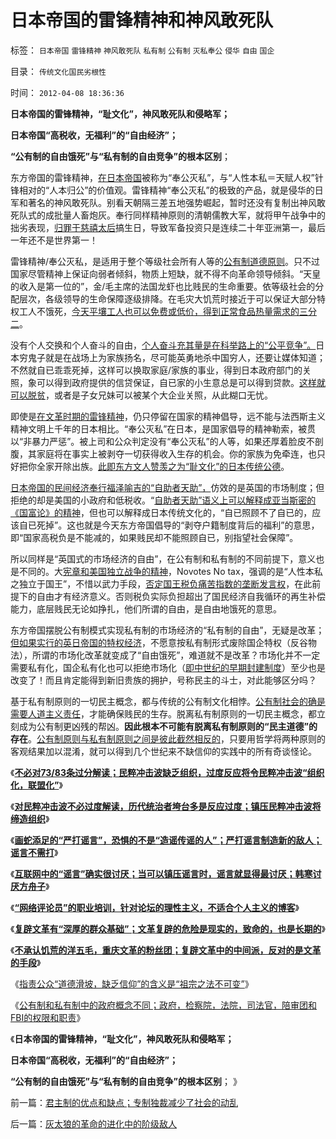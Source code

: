 # 日本帝国的雷锋精神和神风敢死队

标签： `日本帝国` `雷锋精神` `神风敢死队` `私有制` `公有制` `灭私奉公` `侵华` `自由` `国企` 

目录： `传统文化国民劣根性`

时间： `2012-04-08 18:36:36`

**日本帝国的雷锋精神，“耻文化”，神风敢死队和侵略军；**

**日本帝国“高税收，无福利”的“自由经济”；**

**“公有制的自由饿死”与“私有制的自由竞争”的根本区别**；

东方帝国的雷锋精神，[在日本帝国](../../../2009/12/9/日本帝国是中国人最熟悉的社会.md)被称为“奉公灭私”，与“人性本私＝天赋人权”针锋相对的“人本归公”的价值观。雷锋精神“奉公灭私”的极致的产品，就是侵华的日军和著名的神风敢死队。别看天朝隔三差五地强势崛起，暂时还没有复制出神风敢死队式的成批量人畜炮灰。奉行同样精神原则的清朝儒教大军，就将甲午战争中的拙劣表现，[归罪于慈禧太后](../../../2012/3/24/慈禧太后是最激进的改革家之一.md)搞生日，导致军备投资只是连续二十年亚洲第一，最后一年还不是世界第一！

雷锋精神/奉公灭私，是适用于整个等级社会所有人等的[公有制道德原则](../../../2010/3/30/希特勒的纳粹主义是怎么来的.md)。只不过国家尽管精神上保证向弱者倾斜，物质上短缺，就不得不向革命领导倾斜。“天皇的收入是第一位的”，金/毛主席的法国龙虾也比贱民的生命重要。依等级社会的分配层次，各级领导的生命保障逐级排降。在毛灾大饥荒时接近于可以保证大部分特权工人不饿死，[今天平壤工人也可以免费或低价，得到正常食品热量需求的三分二](../../../2009/6/3/朝鲜是个天堂，衣食住行减肥死都免费.md)。

没有个人交换和个人奋斗的自由，[个人奋斗充其量是在科举路上的“公平竞争”。](../../../2012/3/21/国企和高考和科举的封建意义.md)日本穷鬼子就是在战场上为家族扬名，尽可能英勇地杀中国穷人，还要让媒体知道；不然就自已乖乖死掉，这样可以换取家庭/家族的事业，得到日本政府部门的关照，象可以得到政府提供的信贷保证，自已家的小生意总是可以得到贷款。[这样就可以脱贫](http://hi.baidu.com/darthchn/blog/item/6b6f60f87ddcdc54242df202.html)，或者是子女兄妹可以被某个大企业关照，从此糊口无忧。

即使是[在文革时期的雷锋精神](../../../2012/4/6/妖魔化毛主席的，不见得是好东西.md)，仍只停留在国家的精神倡导，远不能与法西斯主义精神文明上千年的日本相比。“奉公灭私”在日本，是国家倡导的精神勒索，被贯以“非暴力严惩”。被上司和公众判定没有“奉公灭私”的人等，如果还厚着脸皮不剖腹，其家庭将在事实上被剥夺一切获得收入生存的机会。你的家族为免牵连，也只好把你全家开除出族。[此即东方文人赞羡之为“耻文化”的日本传统公德](../../../2011/1/6/日本传统文化拖了日本经济的后腿.md)。

[日本帝国的民间经济奉行福泽喻吉的“自助者天助”，](../../../2012/3/15/稀土和假货中的公有制困境.md)仿效的是英国的市场制度；但拒绝的却是美国的小政府和低税收。“[自助者天助”语义上可以解释成亚当斯密的《国富论》的精神](../../../2011/12/10/道德经济学的“公平与效率”和亚当斯密的“自由精神”.md)，但也可以解释成日本传统文化的，“自已照顾不了自已的，应该自已死掉”。这也就是今天东方帝国倡导的“剥夺户籍制度背后的福利”的意思，即“国家高税负是不能减的，如果贱民却不能照顾自已，别指望社会保障”。

所以同样是“英国式的市场经济的自由”，在公有制和私有制的不同前提下，意义也是不同的。大[宪章和美国独立战争的精神](../../../2012/3/3/美国电影《爱国者》中的革命，改良，独立的法学概念.md)，Novotes No tax，强调的是“人性本私之独立于国王”，不惜以武力手段，[否定国王税负痛苦指数的垄断发言权](../../../2010/10/2/税负轻还是重？纳税还是保护费？.md)，在此前提下的自由才有经济意义。否则税负实际负担超出了国民经济自我循环的再生补偿能力，底层贱民无论如挣扎，他们所谓的自由，是自由地饿死的意思。

东方帝国摆脱公有制模式实现私有制的市场经济的“私有制的自由”，无疑是改革；[但如果实行的英日帝国的特权经济](../../../2012/1/27/明朝与印度的精英，降低了政府效率，放大了税负痛苦.md)，不愿意按私有制形式废除国企特权（反谷物法），所谓的市场化改革就变成了“自由饿死”，难道就不是改革？市场化并不一定需要私有化，国企私有化也可以拒绝市场化（[即中世纪的早期封建制度](../../../2012/3/30/封建是统治的进步，黑暗的欧洲中世纪.md)）至少也是改变了！而且肯定能得到新旧贵族的拥护，号称民主的斗士，对此能够区分吗？

基于私有制原则的一切民主概念，都与传统的公有制文化相悖。[公有制社会的确是需要人道主义责任](../../../2012/3/18/传统为什么是公有制？人道主义无私的虚伪性.md)，才能确保贱民的生存。脱离私有制原则的一切民主概念，都立刻成为公有制更凶残的帮凶。**因此根本不可能有脱离私有制原则的“民主道德”的存在**。[公有制原则与私有制原则之间是彼此截然相反的](../../../2012/3/8/缺失私有制原则，折腾总成黄宗羲定律.md)，只要用哲学将两种原则的客观结果加以混淆，就可以得到几个世纪来不缺信仰的实践中的所有奇谈怪论。

《[**不必对73/83条过分解读；民粹冲击波缺乏组织，过度反应将令民粹冲击波“组织化，联盟化”**](http://blog.sina.com.cn/s/blog_5563a64d0102e0jx.html)》

《[**对民粹冲击波不必过度解读，历代统治者垮台多是反应过度；镇压民粹冲击波将缔造组织**](../../../2012/4/3/对紧急状态法不必过分解读，法治不是信仰.md)》

《[**画蛇添足的“严打谣言”，恐惧的不是“造谣传谣的人”；严打谣言制造新的敌人；谣言不需打**](../../../2012/4/4/画蛇添足的“严打谣言”，恐惧的不是“造谣传谣的人”.md)》

《[**互联网中的“谣言”确实很讨厌；当可以镇压谣言时，谣言就显得最讨厌；韩寒讨厌方舟子**](../../../2012/4/4/互联网中的“谣言”很讨厌，韩寒眼中讨厌的方舟子；.md)》

《[**“网络评论员”的职业培训，针对论坛的理性主义，不适合个人主义的博客**](../../../2012/4/4/谣言之令人讨厌，如同博客里的苍蝇.md)》

《[**复辟文革有“深厚的群众基础”；文革复辟的危险是现实的，致命的，也是长期的**](../../../2012/4/6/文革复辟的危险是现实的，致命的，也是长期的.md)》

《[**不承认饥荒的洋五毛，重庆文革的粉丝团；复辟文革中的中间派，反对的是文革的手段**](../../../2012/4/6/妖魔化毛主席的，不见得是好东西.md)》

《[指责公众“道德滑坡，缺乏信仰”的含义是“祖宗之法不可变”](../../../2012/4/6/“道德滑坡，缺乏信仰”即“祖宗之法不可变”.md)》

《[公有制和私有制中的政府概念不同；政府，检察院，法院，司法官，陪审团和FBI的权限和职责](../../../2012/4/6/政府，检察院，法院，司法官，陪审团和FBI的权限和职责.md)》

《**日本帝国的雷锋精神，“耻文化”，神风敢死队和侵略军；**

**日本帝国“高税收，无福利”的“自由经济”；**

**“公有制的自由饿死”与“私有制的自由竞争”的根本区别**； 》



前一篇：[君主制的优点和缺点；专制独裁减少了社会的动乱](../../../2012/4/7/君主制的优点和缺点；专制独裁减少了社会的动乱.md)

后一篇：[灰太狼的革命的进化中的阶级敌人](../../../2012/4/8/灰太狼的革命的进化中的阶级敌人.md)